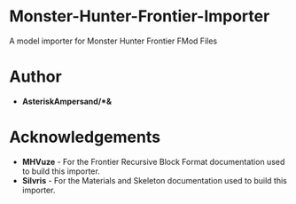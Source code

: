 # Monster-Hunter-Frontier-Importer
A model importer for Monster Hunter Frontier FMod Files

# Author
* **AsteriskAmpersand/\*&**

# Acknowledgements
* **MHVuze** - For the Frontier Recursive Block Format documentation used to build this importer.
* **Silvris** - For the Materials and Skeleton documentation used to build this importer.